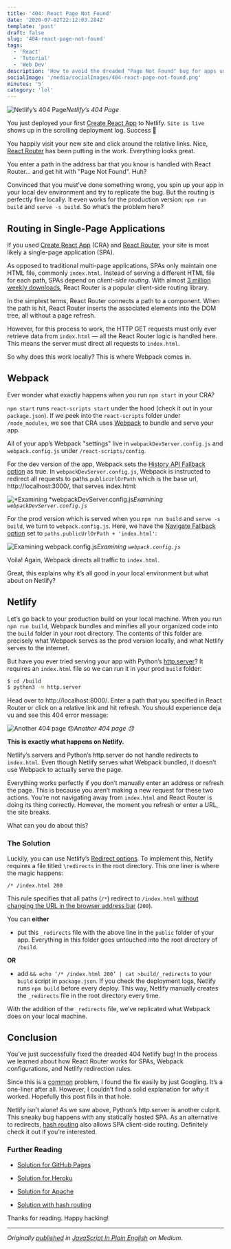 ```yaml
---
title: '404: React Page Not Found'
date: '2020-07-02T22:12:03.284Z'
template: 'post'
draft: false
slug: '404-react-page-not-found'
tags:
  - 'React'
  - 'Tutorial'
  - 'Web Dev'
description: 'How to avoid the dreaded "Page Not Found" bug for apps using React Router on Netlify'
socialImage: '/media/socialImages/404-react-page-not-found.png'
minutes: '5'
category: 'lol'
---
```


![Netlify’s 404 Page](https://miro.medium.com/max/1000/1*SykPj2Btn7Tff_I9S_oPNA.png)_Netlify’s 404 Page_

You just deployed your first [Create React App](https://reactjs.org/docs/create-a-new-react-app.html) to Netlify. `Site is live` shows up in the scrolling deployment log. Success 🎉

You happily visit your new site and click around the relative links. Nice, [React Router](https://www.npmjs.com/package/react-router) has been putting in the work. Everything looks great.

You enter a path in the address bar that you know is handled with React Router... and get hit with "Page Not Found". Huh?

Convinced that you must’ve done something wrong, you spin up your app in your local dev environment and try to replicate the bug. But the routing is perfectly fine locally. It even works for the production version: `npm run build` and `serve -s build`. So what’s the problem here?

## Routing in Single-Page Applications

If you used [Create React App](https://reactjs.org/docs/create-a-new-react-app.html) (CRA) and [React Router](https://www.npmjs.com/package/react-router), your site is most likely a single-page application (SPA).

As opposed to traditional multi-page applications, SPAs only maintain one HTML file, commonly `index.html`. Instead of serving a different HTML file for each path, SPAs depend on _client-side routing_. With almost [3 million weekly downloads](https://www.npmjs.com/package/react-router), React Router is a popular client-side routing library.

In the simplest terms, React Router connects a path to a component. When the path is hit, React Router inserts the associated elements into the DOM tree, all without a page refresh.

However, for this process to work, the HTTP GET requests must only ever retrieve data from `index.html` — all the React Router logic is handled here. This means the server must direct all requests to `index.html`.

So why does this work locally? This is where Webpack comes in.

## Webpack

Ever wonder what exactly happens when you run `npm start` in your CRA?

`npm start` runs `react-scripts start` under the hood (check it out in your `package.json`). If we peek into the `react-scripts` folder under `/node_modules`, we see that CRA uses [Webpack](https://webpack.js.org/) to bundle and serve your app.

All of your app’s Webpack "settings" live in `webpackDevServer.config.js` and `webpack.config.js` under `/react-scripts/config`.

For the dev version of the app, Webpack sets the [History API Fallback option](https://webpack.js.org/configuration/dev-server/#devserverhistoryapifallback) as true. In `webpackDevServer.config.js`, Webpack is instructed to redirect all requests to paths.`publicUrlOrPath` which is the base url, http://localhost:3000/, that serves index.html:

![*Examining *webpackDevServer.config.js](https://cdn-images-1.medium.com/max/2000/1*O4aSF0dvgT5eOCSbCZaW2Q.png)_Examining `webpackDevServer.config.js`_

For the prod version which is served when you `npm run build` and `serve -s build`, we turn to `webpack.config.js`. Here, we have the [Navigate Fallback option](https://developers.google.com/web/tools/workbox/reference-docs/latest/module-workbox-webpack-plugin.GenerateSW) set to `paths.publicUrlOrPath + 'index.html'`:

![*Examining webpack.config.js*](https://cdn-images-1.medium.com/max/2000/1*LtOYcrdTX4B1f5l2RgjbdA.png)_Examining `webpack.config.js`_

Voila! Again, Webpack directs all traffic to `index.html`.

Great, this explains why it’s all good in your local environment but what about on Netlify?

## Netlify

Let’s go back to your production build on your local machine. When you run `npm run build`, Webpack bundles and minifies all your organized code into the `build` folder in your root directory. The contents of this folder are precisely what Webpack serves as the prod version locally, and what Netlify serves to the internet.

But have you ever tried serving your app with Python’s [http.server](https://docs.python.org/3.0/library/http.server.html)? It requires an `index.html` file so we can run it in your prod `build` folder:

```bash
$ cd /build
$ python3 -m http.server
```

Head over to http://localhost:8000/. Enter a path that you specified in React Router or click on a relative link and hit refresh. You should experience deja vu and see this 404 error message:

![Another 404 page 😞](https://cdn-images-1.medium.com/max/2000/1*O7lWHWWlnF3Ce3-B9TtOOA.png)_Another 404 page 😞_

**This is exactly what happens on Netlify.**

Netlify’s servers and Python’s http.server do not handle redirects to `index.html`. Even though Netlify serves what Webpack bundled, it doesn’t use Webpack to actually serve the page.

Everything works perfectly if you don’t manually enter an address or refresh the page. This is because you aren’t making a new request for these two actions. You’re not navigating away from `index.html` and React Router is doing its thing correctly. However, the moment you refresh or enter a URL, the site breaks.

What can you do about this?

### The Solution

Luckily, you can use Netlify’s [Redirect options](https://docs.netlify.com/routing/redirects/). To implement this, Netlify requires a file titled `\redirects` in the root directory. This one liner is where the magic happens:

```
/* /index.html 200
```

This rule specifies that all paths (`/*`) redirect to `/index.html` [without changing the URL in the browser address bar](https://docs.netlify.com/routing/redirects/redirect-options/) (`200`).

You can **either**

- put this `_redirects` file with the above line in the `public` folder of your app. Everything in this folder goes untouched into the root directory of `/build`.

**OR**

- add `&& echo ‘/* /index.html 200’ | cat >build/_redirects` to your `build` script in `package.json`. If you check the deployment logs, Netlify runs `npm build` before every deploy. This way, Netlify manually creates the `_redirects` file in the root directory every time.

With the addition of the `_redirects` file, we’ve replicated what Webpack does on your local machine.

## Conclusion

You’ve just successfully fixed the dreaded 404 Netlify bug! In the process we learned about how React Router works for SPAs, Webpack configurations, and Netlify redirection rules.

Since this is a [common](https://stackoverflow.com/search?q=react+router+404) problem, I found the fix easily by just Googling. It’s a one-liner after all. However, I couldn’t find a solid explanation for _why_ it worked. Hopefully this post fills in that hole.

Netlify isn’t alone! As we saw above, Python’s http.server is another culprit. This sneaky bug happens with any statically hosted SPA. As an alternative to redirects, [hash routing](https://itnext.io/why-using-hash-based-urls-in-your-react-spa-will-save-you-more-time-than-you-think-a21e2c560879) also allows SPA client-side routing. Definitely check it out if you’re interested.

### Further Reading

- [Solution for GitHub Pages](https://github.com/rafrex/spa-github-pages)

- [Solution for Heroku](https://hackernoon.com/deploying-any-react-app-to-heroku-1ee6db9b97d3)

- [Solution for Apache](https://www.sej-ko.dk/2017/03/29/routing-single-page-application-on-apache-with-htaccess/)

- [Solution with hash routing](https://itnext.io/why-using-hash-based-urls-in-your-react-spa-will-save-you-more-time-than-you-think-a21e2c560879)

Thanks for reading. Happy hacking!

---

<i>Originally [published](https://medium.com/javascript-in-plain-english/404-react-page-not-found-355b9352041e?source=friends_link&sk=df8e7824a1c93cd1604afc464282f78c) in [JavaScript In Plain English](https://medium.com/javascript-in-plain-english) on Medium<i>.

